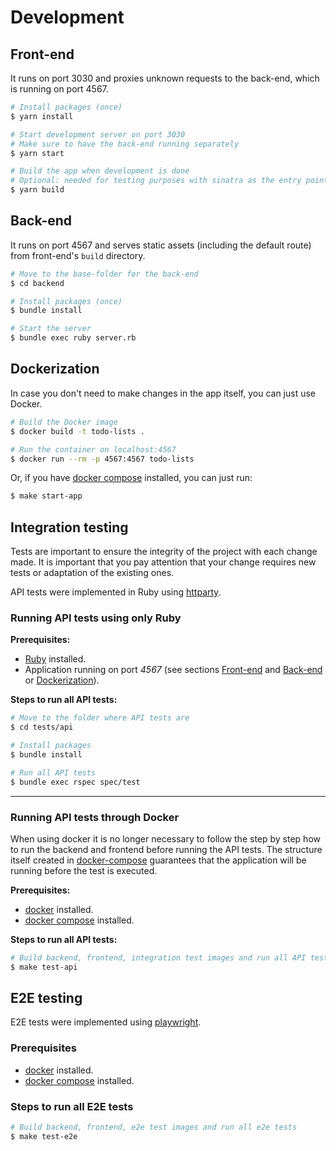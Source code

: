 # Development

## Front-end
It runs on port 3030 and proxies unknown requests to the back-end, which is running on port 4567.

```sh
# Install packages (once)
$ yarn install

# Start development server on port 3030
# Make sure to have the back-end running separately
$ yarn start

# Build the app when development is done
# Optional: needed for testing purposes with sinatra as the entry point
$ yarn build
```

## Back-end
It runs on port 4567 and serves static assets (including the default route) from front-end's `build` directory.

```sh
# Move to the base-folder for the back-end
$ cd backend

# Install packages (once)
$ bundle install

# Start the server
$ bundle exec ruby server.rb
```

## Dockerization
In case you don't need to make changes in the app itself, you can just use Docker.

```sh
# Build the Docker image
$ docker build -t todo-lists .

# Run the container on localhost:4567
$ docker run --rm -p 4567:4567 todo-lists
```

Or, if you have [docker compose](https://docs.docker.com/compose/install/) installed, you can just run:
```sh
$ make start-app
```

## Integration testing

Tests are important to ensure the integrity of the project with each change made. It is important that you pay attention that your change requires new tests or adaptation of the existing ones.

API tests were implemented in Ruby using [httparty](https://www.ruby-lang.org/en/downloads/).

### Running API tests using only Ruby

**Prerequisites:**
- [Ruby](https://www.ruby-lang.org/en/downloads/) installed.
- Application running on port _4567_ (see sections [Front-end](#front-end) and [Back-end](#back-end) or [Dockerization](#dockerization)).

**Steps to run all API tests:**

```sh
# Move to the folder where API tests are
$ cd tests/api

# Install packages
$ bundle install

# Run all API tests
$ bundle exec rspec spec/test
```
___

### Running API tests through Docker

When using docker it is no longer necessary to follow the step by step how to run the backend and frontend before running the API tests. The structure itself created in [docker-compose](../docker-compose.yml) guarantees that the application will be running before the test is executed.

**Prerequisites:**
- [docker](https://docs.docker.com/get-docker/) installed.
- [docker compose](https://docs.docker.com/compose/install/) installed.

**Steps to run all API tests:**

```sh
# Build backend, frontend, integration test images and run all API tests 
$ make test-api
```

## E2E testing

E2E tests were implemented using [playwright](https://playwright.dev/).

### Prerequisites

- [docker](https://docs.docker.com/get-docker/) installed.
- [docker compose](https://docs.docker.com/compose/install/) installed.

### Steps to run all E2E tests

```sh
# Build backend, frontend, e2e test images and run all e2e tests 
$ make test-e2e
```
